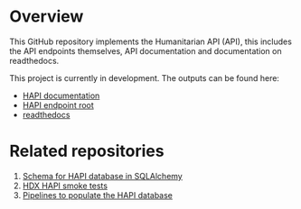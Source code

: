 # Overview

This GitHub repository implements the Humanitarian API (API), this includes the API endpoints themselves, API documentation and documentation on readthedocs.

This project is currently in development. The outputs can be found here:

* [HAPI documentation](https://stage.hapi-humdata-org.ahconu.org/docs)
* [HAPI endpoint root](https://stage.hapi-humdata-org.ahconu.org/api)
* [readthedocs](https://hdx-hapi.readthedocs.io/en/latest/)

# Related repositories

1. [Schema for HAPI database in SQLAlchemy](https://github.com/OCHA-DAP/hapi-sqlalchemy-schema)
2. [HDX HAPI smoke tests](https://github.com/OCHA-DAP/hdx-hapi-smoke-tests)
3. [Pipelines to populate the HAPI database](https://github.com/OCHA-DAP/hapi-pipelines)
